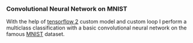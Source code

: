 ### Convolutional Neural Network on MNIST

With the help of [tensorflow 2](https://www.tensorflow.org/api_docs/python/tf) custom model and custom loop I perform a multiclass classification with a basic convolutional neural network on the famous [MNIST](http://yann.lecun.com/exdb/mnist/) dataset.
